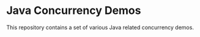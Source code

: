 # Java Concurrency Demos

This repository contains a set of various Java related concurrency demos.
